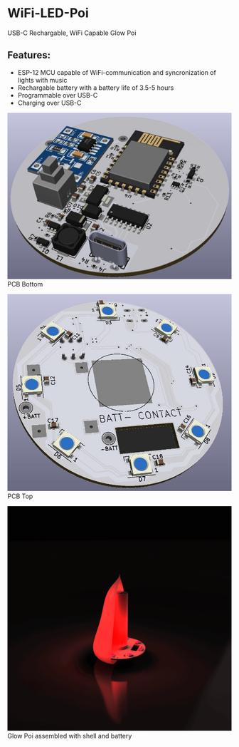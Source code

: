 # WiFi-LED-Poi
USB-C Rechargable, WiFi Capable Glow Poi

<h2> Features:</h2>
<ul>
<li>ESP-12 MCU capable of WiFi-communication and syncronization of lights with music</li>
<li>Rechargable battery with a battery life of 3.5-5 hours</li>
<li>Programmable over USB-C</li>
<li>Charging over USB-C</li>
</ul>

![BOTTOM](images/poi_PCB_bottom.jpg)
PCB Bottom

![TOP](images/poi_PCB_top.jpg)
PCB Top

![animation](images/animation_cut_uncut.gif)
Glow Poi assembled with shell and battery